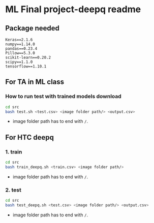 # ML Final project-deepq readme

## Package needed

```
Keras==2.1.6
numpy==1.14.0
pandas==0.23.4
Pillow==5.3.0
scikit-learn==0.20.2
scipy==1.1.0
tensorflow==1.10.1
```

## For TA in ML class

### How to run test with trained models download

```bash
cd src
bash test.sh <test.csv> <image folder path/> <output.csv>
```

- image folder path has to end with `/`. 

## For HTC deepq

### 1. train

```bash
cd src
bash train_deepq.sh <train.csv> <image folder path/>
```

- image folder path has to end with `/`. 

### 2. test 

```bash
cd src
bash test_deepq.sh <test.csv> <image folder path/> <output.csv>
```

- image folder path has to end with `/`. 